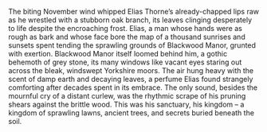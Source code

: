 The biting November wind whipped Elias Thorne’s already-chapped lips raw as he wrestled with a stubborn oak branch, its leaves clinging desperately to life despite the encroaching frost.  Elias, a man whose hands were as rough as bark and whose face bore the map of a thousand sunrises and sunsets spent tending the sprawling grounds of Blackwood Manor, grunted with exertion. Blackwood Manor itself loomed behind him, a gothic behemoth of grey stone, its many windows like vacant eyes staring out across the bleak, windswept Yorkshire moors. The air hung heavy with the scent of damp earth and decaying leaves, a perfume Elias found strangely comforting after decades spent in its embrace.  The only sound, besides the mournful cry of a distant curlew, was the rhythmic scrape of his pruning shears against the brittle wood.  This was his sanctuary, his kingdom – a kingdom of sprawling lawns, ancient trees, and secrets buried beneath the soil.
